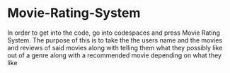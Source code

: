# Movie-Rating-System
In order to get into the code, go into codespaces and press Movie Rating System.
The purpose of this is to take the the users name and the movies and reviews of said movies along with telling them what they possibly like out of a genre along with a recommended movie depending on what they like
